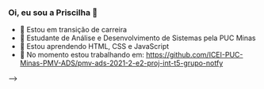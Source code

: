 ### Oi, eu sou a Priscilha 👋



- 🔭 Estou em transição de carreira
- 📖 Estudante de Análise e Desenvolvimento de Sistemas pela PUC Minas
- 🌱 Estou aprendendo HTML, CSS e JavaScript
- 🔎 No momento estou trabalhando em: https://github.com/ICEI-PUC-Minas-PMV-ADS/pmv-ads-2021-2-e2-proj-int-t5-grupo-notfy

-->
